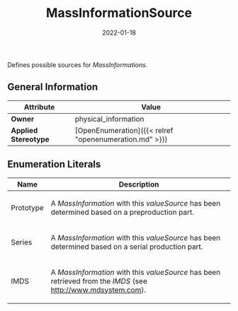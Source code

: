 ﻿---
title: MassInformationSource
toc: false
type: specs
date: "2022-01-18"
draft: false
specification: VEC
version: 1.2.2
documentType: "Recommendation"
elementType: Class
classes:
  - MassInformationSource
menu_name: vec-1.2.2
---
<p> Defines possible sources for <i>MassInformations</i>.       </p>

## General Information

| Attribute               | Value |
|-------------------------|-------|
| **Owner**               | physical_information |
| **Applied Stereotype**  | [OpenEnumeration]({{< relref "openenumeration.md" >}})<br/>  |

## Enumeration Literals
| Name          | **Description** |
|---------------|-----------------|
| Prototype | <p> A <i>MassInformation</i> with this <i>valueSource</i> has been determined based on a preproduction part.      </p> |
| Series | <p> A <i>MassInformation</i> with this <i>valueSource</i> has been determined based on a serial production part.      </p> |
| IMDS | <p> A <i>MassInformation</i> with this <i>valueSource</i> has been retrieved from the <i>IMDS</i> (see <a href="http://www.mdsystem.com">http://www.mdsystem.com</a>).      </p> |
